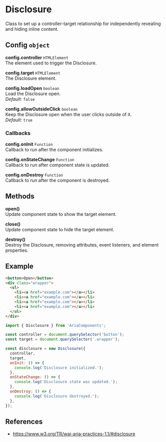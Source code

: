 Disclosure
==========

Class to set up a controller-target relationship for independently revealing and 
hiding inline content.

## Config `object`

**config.controller** `HTMLElement`  
The element used to trigger the Disclosure.

**config.target** `HTMLElement`  
The Disclosure element.

**config.loadOpen** `boolean`  
Load the Disclosure open.  
_Default:_ `false`

**config.allowOutsideClick** `boolean`  
Keep the Disclosure open when the user clicks outside of it.  
_Default:_ `true`

### Callbacks

**config.onInit** `Function`  
Callback to run after the component initializes.

**config.onStateChange** `Function`  
Callback to run after component state is updated.

**config.onDestroy** `Function`  
Callback to run after the component is destroyed.

## Methods

**open()**  
Update component state to show the target element.

**close()**  
Update component state to hide the target element.

**destroy()**  
Destroy the Disclosure, removing attributes, event listeners, and element 
properties.

## Example

```html
<button>Open</button>
<div class="wrapper">
  <ul>
    <li><a href="example.com"></a></li>
    <li><a href="example.com"></a></li>
    <li><a href="example.com"></a></li>
    <li><a href="example.com"></a></li>
  </ul>
</div>
```

```javascript
import { Disclosure } from 'AriaComponents';

const controller = document.querySelector('button');
const target = document.querySelector('.wrapper');

const disclosure = new Disclosure({ 
  controller, 
  target,
  onInit: () => {
    console.log('Disclosure initialized.');
  },
  onStateChange: () => {
    console.log('Disclosure state was updated.');
  },
  onDestroy: () => {
    console.log('Disclosure destroyed.');
  }, 
});
```

## References

- https://www.w3.org/TR/wai-aria-practices-1.1/#disclosure
